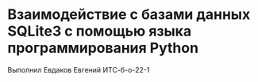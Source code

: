 # Взаимодействие с базами данных SQLite3 с помощью языка программирования Python
Выполнил Евдаков Евгений ИТС-б-о-22-1